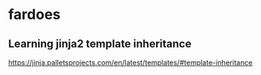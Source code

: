 # fardoes

## Learning jinja2 template inheritance

https://jinja.palletsprojects.com/en/latest/templates/#template-inheritance
